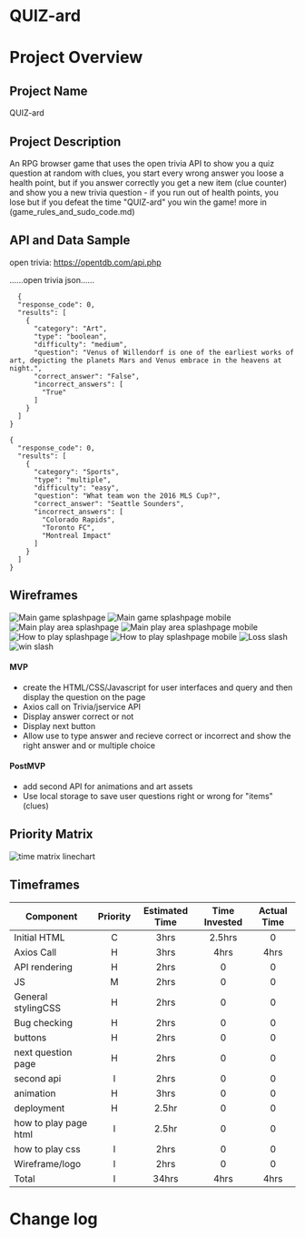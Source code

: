 # QUIZ-ard

# Project Overview

## Project Name

QUIZ-ard

## Project Description

An RPG browser game that uses the open trivia API to show you a quiz question at random with clues, you start every wrong answer you loose a health point, but if you answer correctly you get a new item (clue counter) and show you a new trivia question - if you run out of health points, you lose but if you defeat the time "QUIZ-ard" you win the game!
more in (game_rules_and_sudo_code.md)

## API and Data Sample

open trivia: https://opentdb.com/api.php

......open trivia json......

```
  {
  "response_code": 0,
  "results": [
    {
      "category": "Art",
      "type": "boolean",
      "difficulty": "medium",
      "question": "Venus of Willendorf is one of the earliest works of art, depicting the planets Mars and Venus embrace in the heavens at night.",
      "correct_answer": "False",
      "incorrect_answers": [
        "True"
      ]
    }
  ]
}

{
  "response_code": 0,
  "results": [
    {
      "category": "Sports",
      "type": "multiple",
      "difficulty": "easy",
      "question": "What team won the 2016 MLS Cup?",
      "correct_answer": "Seattle Sounders",
      "incorrect_answers": [
        "Colorado Rapids",
        "Toronto FC",
        "Montreal Impact"
      ]
    }
  ]
}
```

## Wireframes

![Main game splashpage](assets/main_page_dekstop.png)
![Main game splashpage mobile](assets/main_page_mobile.png)
![Main play area splashpage](assets/play_area_desktop.png)
![Main play area splashpage mobile](assets/play_area_mobile.png)
![How to play splashpage](assets/how_to_play_desktop.png)
![How to play splashpage mobile](assets/How_to_play_mobile.png)
![Loss slash](assets/loss_promt.png)
![win slash](assets/win_promt.png)

#### MVP

- create the HTML/CSS/Javascript for user interfaces and query and then display the question on the page
- Axios call on Trivia/jservice API
- Display answer correct or not
- Display next button
- Allow use to type answer and recieve correct or incorrect and show the right answer and or multiple choice

#### PostMVP

- add second API for animations and art assets
- Use local storage to save user questions right or wrong for "items"(clues)

## Priority Matrix

![time matrix linechart](assets/line_chart.png)

## Timeframes

| Component             | Priority | Estimated Time | Time Invested | Actual Time |
| --------------------- | :------: | :------------: | :-----------: | :---------: |
| Initial HTML          |    C     |      3hrs      |    2.5hrs     |      0      |
| Axios Call            |    H     |      3hrs      |     4hrs      |    4hrs     |
| API rendering         |    H     |      2hrs      |       0       |      0      |
| JS                    |    M     |      2hrs      |       0       |      0      |
| General stylingCSS    |    H     |      2hrs      |       0       |      0      |
| Bug checking          |    H     |      2hrs      |       0       |      0      |
| buttons               |    H     |      2hrs      |       0       |      0      |
| next question page    |    H     |      2hrs      |       0       |      0      |
| second api            |    l     |      2hrs      |       0       |      0      |
| animation             |    H     |      3hrs      |       0       |      0      |
| deployment            |    H     |     2.5hr      |       0       |      0      |
| how to play page html |    l     |     2.5hr      |       0       |      0      |
| how to play css       |    l     |      2hrs      |       0       |      0      |
| Wireframe/logo        |    l     |      2hrs      |       0       |      0      |
| Total                 |    l     |     34hrs      |     4hrs      |    4hrs     |

# Change log
